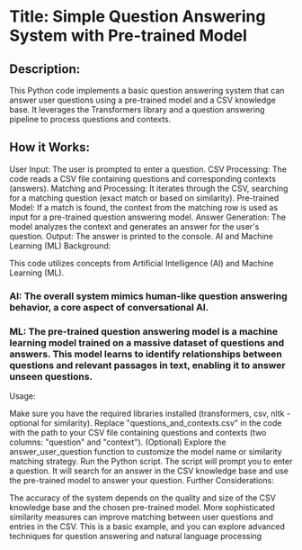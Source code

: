 # Title: Simple Question Answering System with Pre-trained Model

## Description:

This Python code implements a basic question answering system that can answer user questions using a pre-trained model and a CSV knowledge base. It leverages the Transformers library and a question answering pipeline to process questions and contexts.

## How it Works:

User Input: The user is prompted to enter a question.
CSV Processing: The code reads a CSV file containing questions and corresponding contexts (answers).
Matching and Processing: It iterates through the CSV, searching for a matching question (exact match or based on similarity).
Pre-trained Model: If a match is found, the context from the matching row is used as input for a pre-trained question answering model.
Answer Generation: The model analyzes the context and generates an answer for the user's question.
Output: The answer is printed to the console.
AI and Machine Learning (ML) Background:

This code utilizes concepts from Artificial Intelligence (AI) and Machine Learning (ML).

### AI: The overall system mimics human-like question answering behavior, a core aspect of conversational AI.
### ML: The pre-trained question answering model is a machine learning model trained on a massive dataset of questions and answers. This model learns to identify relationships between questions and relevant passages in text, enabling it to answer unseen questions.
Usage:

Make sure you have the required libraries installed (transformers, csv, nltk - optional for similarity).
Replace "questions_and_contexts.csv" in the code with the path to your CSV file containing questions and contexts (two columns: "question" and "context").
(Optional) Explore the answer_user_question function to customize the model name or similarity matching strategy.
Run the Python script.
The script will prompt you to enter a question.
It will search for an answer in the CSV knowledge base and use the pre-trained model to answer your question.
Further Considerations:

The accuracy of the system depends on the quality and size of the CSV knowledge base and the chosen pre-trained model.
More sophisticated similarity measures can improve matching between user questions and entries in the CSV.
This is a basic example, and you can explore advanced techniques for question answering and natural language processing